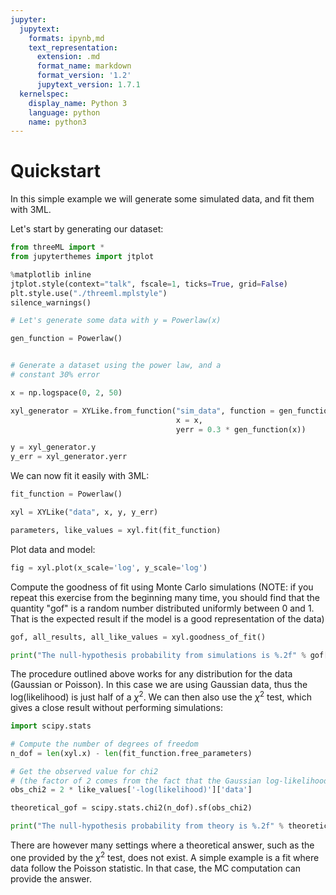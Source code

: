 ```yaml
---
jupyter:
  jupytext:
    formats: ipynb,md
    text_representation:
      extension: .md
      format_name: markdown
      format_version: '1.2'
      jupytext_version: 1.7.1
  kernelspec:
    display_name: Python 3
    language: python
    name: python3
---
```


# Quickstart

In this simple example we will generate some simulated data, and fit them with 3ML.


Let's start by generating our dataset:

```python
from threeML import *
from jupyterthemes import jtplot

%matplotlib inline
jtplot.style(context="talk", fscale=1, ticks=True, grid=False)
plt.style.use("./threeml.mplstyle")
silence_warnings()
```

```python
# Let's generate some data with y = Powerlaw(x)

gen_function = Powerlaw()


# Generate a dataset using the power law, and a
# constant 30% error

x = np.logspace(0, 2, 50)

xyl_generator = XYLike.from_function("sim_data", function = gen_function, 
                                     x = x, 
                                     yerr = 0.3 * gen_function(x))

y = xyl_generator.y
y_err = xyl_generator.yerr
```

We can now fit it easily with 3ML:

```python
fit_function = Powerlaw()

xyl = XYLike("data", x, y, y_err)

parameters, like_values = xyl.fit(fit_function)
```

Plot data and model:

```python
fig = xyl.plot(x_scale='log', y_scale='log')
```

Compute the goodness of fit using Monte Carlo simulations (NOTE: if you repeat this exercise from the beginning many time, you should find that the quantity "gof" is a random number distributed uniformly between 0 and 1. That is the expected result if the model is a good representation of the data)

```python
gof, all_results, all_like_values = xyl.goodness_of_fit()

print("The null-hypothesis probability from simulations is %.2f" % gof['data'])
```

The procedure outlined above works for any distribution for the data (Gaussian or Poisson). In this case we are using Gaussian data, thus the log(likelihood) is just half of a $\chi^2$. We can then also use the $\chi^2$ test, which gives a close result without performing simulations:

```python
import scipy.stats

# Compute the number of degrees of freedom
n_dof = len(xyl.x) - len(fit_function.free_parameters)

# Get the observed value for chi2 
# (the factor of 2 comes from the fact that the Gaussian log-likelihood is half of a chi2)
obs_chi2 = 2 * like_values['-log(likelihood)']['data']

theoretical_gof = scipy.stats.chi2(n_dof).sf(obs_chi2)

print("The null-hypothesis probability from theory is %.2f" % theoretical_gof)
```

There are however many settings where a theoretical answer, such as the one provided by the $\chi^2$ test, does not exist. A simple example is a fit where data follow the Poisson statistic. In that case, the MC computation can provide the answer.
